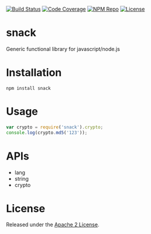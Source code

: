 [![Build Status](https://travis-ci.org/subchen/snack.svg?branch=master)](https://travis-ci.org/subchen/snack)
[![Code Coverage](https://img.shields.io/coveralls/subchen/snack/master.svg)](https://coveralls.io/r/subchen/snack)
[![NPM Repo](https://img.shields.io/npm/v/snack.svg)](https://www.npmjs.com/package/snack)
[![License](http://img.shields.io/badge/License-Apache_2-red.svg?style=flat)](http://www.apache.org/licenses/LICENSE-2.0)

# snack

Generic functional library for javascript/node.js

# Installation

```shell
npm install snack
```

# Usage

```js
var crypto = require('snack').crypto;
console.log(crypto.md5('123'));
```

# APIs

* lang
* string
* crypto

# License

Released under the [Apache 2 License](http://www.apache.org/licenses/LICENSE-2.0).

